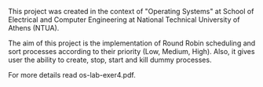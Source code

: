 This project was created in the context of "Operating Systems" at School of Electrical and Computer Engineering at National Technical University of Athens (NTUA).

The aim of this project is the implementation of Round Robin scheduling and sort processes according to their priority (Low, Medium, High). Also, it gives  user the ability to create, stop, start and kill dummy processes.

For more details read os-lab-exer4.pdf.
